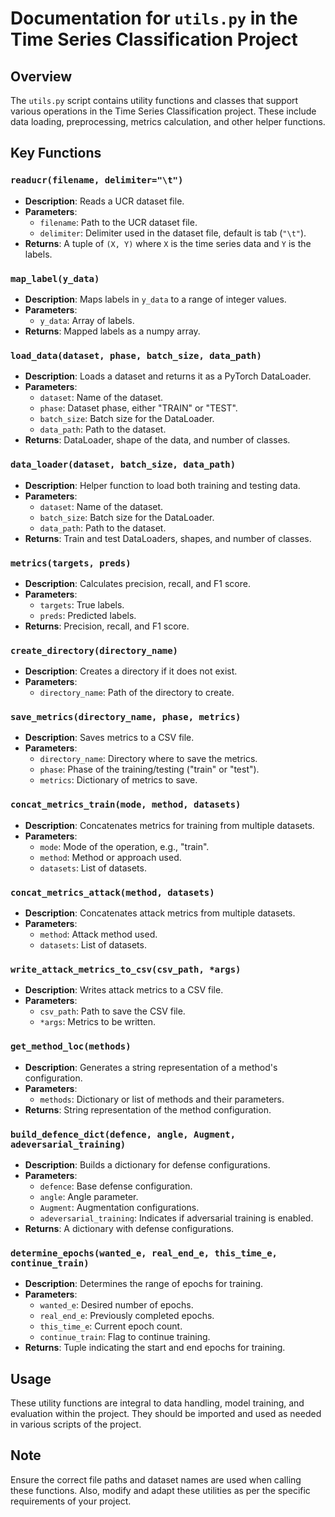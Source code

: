 # Documentation for `utils.py` in the Time Series Classification Project

## Overview
The `utils.py` script contains utility functions and classes that support various operations in the Time Series Classification project. These include data loading, preprocessing, metrics calculation, and other helper functions.

## Key Functions

### `readucr(filename, delimiter="\t")`
- **Description**: Reads a UCR dataset file.
- **Parameters**:
  - `filename`: Path to the UCR dataset file.
  - `delimiter`: Delimiter used in the dataset file, default is tab (`"\t"`).
- **Returns**: A tuple of `(X, Y)` where `X` is the time series data and `Y` is the labels.

### `map_label(y_data)`
- **Description**: Maps labels in `y_data` to a range of integer values.
- **Parameters**:
  - `y_data`: Array of labels.
- **Returns**: Mapped labels as a numpy array.

### `load_data(dataset, phase, batch_size, data_path)`
- **Description**: Loads a dataset and returns it as a PyTorch DataLoader.
- **Parameters**:
  - `dataset`: Name of the dataset.
  - `phase`: Dataset phase, either "TRAIN" or "TEST".
  - `batch_size`: Batch size for the DataLoader.
  - `data_path`: Path to the dataset.
- **Returns**: DataLoader, shape of the data, and number of classes.

### `data_loader(dataset, batch_size, data_path)`
- **Description**: Helper function to load both training and testing data.
- **Parameters**:
  - `dataset`: Name of the dataset.
  - `batch_size`: Batch size for the DataLoader.
  - `data_path`: Path to the dataset.
- **Returns**: Train and test DataLoaders, shapes, and number of classes.

### `metrics(targets, preds)`
- **Description**: Calculates precision, recall, and F1 score.
- **Parameters**:
  - `targets`: True labels.
  - `preds`: Predicted labels.
- **Returns**: Precision, recall, and F1 score.

### `create_directory(directory_name)`
- **Description**: Creates a directory if it does not exist.
- **Parameters**:
  - `directory_name`: Path of the directory to create.

### `save_metrics(directory_name, phase, metrics)`
- **Description**: Saves metrics to a CSV file.
- **Parameters**:
  - `directory_name`: Directory where to save the metrics.
  - `phase`: Phase of the training/testing ("train" or "test").
  - `metrics`: Dictionary of metrics to save.

### `concat_metrics_train(mode, method, datasets)`
- **Description**: Concatenates metrics for training from multiple datasets.
- **Parameters**:
  - `mode`: Mode of the operation, e.g., "train".
  - `method`: Method or approach used.
  - `datasets`: List of datasets.

### `concat_metrics_attack(method, datasets)`
- **Description**: Concatenates attack metrics from multiple datasets.
- **Parameters**:
  - `method`: Attack method used.
  - `datasets`: List of datasets.

### `write_attack_metrics_to_csv(csv_path, *args)`
- **Description**: Writes attack metrics to a CSV file.
- **Parameters**:
  - `csv_path`: Path to save the CSV file.
  - `*args`: Metrics to be written.

### `get_method_loc(methods)`
- **Description**: Generates a string representation of a method's configuration.
- **Parameters**:
  - `methods`: Dictionary or list of methods and their parameters.
- **Returns**: String representation of the method configuration.

### `build_defence_dict(defence, angle, Augment, adeversarial_training)`
- **Description**: Builds a dictionary for defense configurations.
- **Parameters**:
  - `defence`: Base defense configuration.
  - `angle`: Angle parameter.
  - `Augment`: Augmentation configurations.
  - `adeversarial_training`: Indicates if adversarial training is enabled.
- **Returns**: A dictionary with defense configurations.

### `determine_epochs(wanted_e, real_end_e, this_time_e, continue_train)`
- **Description**: Determines the range of epochs for training.
- **Parameters**:
  - `wanted_e`: Desired number of epochs.
  - `real_end_e`: Previously completed epochs.
  - `this_time_e`: Current epoch count.
  - `continue_train`: Flag to continue training.
- **Returns**: Tuple indicating the start and end epochs for training.

## Usage
These utility functions are integral to data handling, model training, and evaluation within the project. They should be imported and used as needed in various scripts of the project.

## Note
Ensure the correct file paths and dataset names are used when calling these functions. Also, modify and adapt these utilities as per the specific requirements of your project.
